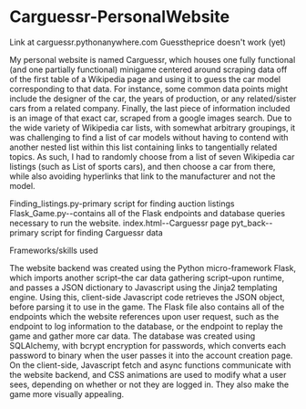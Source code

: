 # Carguessr-PersonalWebsite

Link at carguessr.pythonanywhere.com            Guesstheprice doesn't work (yet)

My personal website is named Carguessr, which houses one fully functional (and one partially functional) minigame centered around scraping data off of the first table of a Wikipedia page and using it to guess the car model corresponding to that data. For instance, some common data points might include the designer of the car, the years of production, or any related/sister cars from a related company. Finally, the last piece of information included is an image of that exact car, scraped from a google images search. Due to the wide variety of Wikipedia car lists, with somewhat arbitrary groupings, it was challenging to find a list of car models without having to contend with another nested list within this list containing links to tangentially related topics. As such, I had to randomly choose from a list of seven Wikipedia car listings (such as List of sports cars), and then choose a car from there, while also avoiding hyperlinks that link to the manufacturer and not the model.

Finding_listings.py-primary script for finding auction listings
Flask_Game.py--contains all of the Flask endpoints and database queries necessary to run the website.
index.html--Carguessr page
pyt_back--primary script for finding Carguessr data

Frameworks/skills used

The website backend was created using the Python micro-framework Flask, which imports another script–the car data gathering script–upon runtime, and passes a JSON dictionary to Javascript using the Jinja2 templating engine. Using this, client-side Javascript code retrieves the JSON object, before parsing it to use in the game. The Flask file also contains all of the endpoints which the website references upon user request, such as the endpoint to log information to the database, or the endpoint to replay the game and gather more car data. The database was created using SQLAlchemy, with bcrypt encryption for passwords, which converts each password to binary when the user passes it into the account creation page. On the client-side, Javascript fetch and async functions communicate with the website backend, and CSS animations are used to modify what a user sees, depending on whether or not they are logged in. They also make the game more visually appealing.

